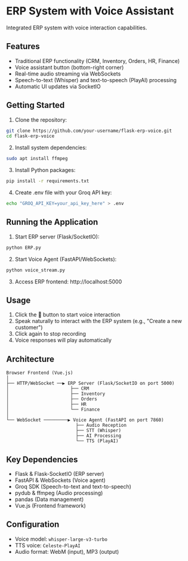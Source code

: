 # ERP System with Voice Assistant

Integrated ERP system with voice interaction capabilities.

## Features
- Traditional ERP functionality (CRM, Inventory, Orders, HR, Finance)
- Voice assistant button (bottom-right corner)
- Real-time audio streaming via WebSockets
- Speech-to-text (Whisper) and text-to-speech (PlayAI) processing
- Automatic UI updates via SocketIO

## Getting Started
1. Clone the repository:
```bash
git clone https://github.com/your-username/flask-erp-voice.git
cd flask-erp-voice
```

2. Install system dependencies:
```bash
sudo apt install ffmpeg
```

3. Install Python packages:
```bash
pip install -r requirements.txt
```

4. Create .env file with your Groq API key:
```bash
echo "GROQ_API_KEY=your_api_key_here" > .env
```

## Running the Application
1. Start ERP server (Flask/SocketIO):
```bash
python ERP.py
```

2. Start Voice Agent (FastAPI/WebSockets):
```bash
python voice_stream.py
```

3. Access ERP frontend: http://localhost:5000


## Usage
1. Click the 🎤 button to start voice interaction
2. Speak naturally to interact with the ERP system (e.g., "Create a new customer")
3. Click again to stop recording
4. Voice responses will play automatically

## Architecture
```
Browser Frontend (Vue.js)
│
├── HTTP/WebSocket ──▶ ERP Server (Flask/SocketIO on port 5000)
│                       ├── CRM
│                       ├── Inventory
│                       ├── Orders
│                       ├── HR
│                       └── Finance
│
└── WebSocket ─────────▶ Voice Agent (FastAPI on port 7860)
                          ├── Audio Reception
                          ├── STT (Whisper)
                          ├── AI Processing
                          └── TTS (PlayAI)
```

## Key Dependencies
- Flask & Flask-SocketIO (ERP server)
- FastAPI & WebSockets (Voice agent)
- Groq SDK (Speech-to-text and text-to-speech)
- pydub & ffmpeg (Audio processing)
- pandas (Data management)
- Vue.js (Frontend framework)

## Configuration
- Voice model: `whisper-large-v3-turbo`
- TTS voice: `Celeste-PlayAI`
- Audio format: WebM (input), MP3 (output)